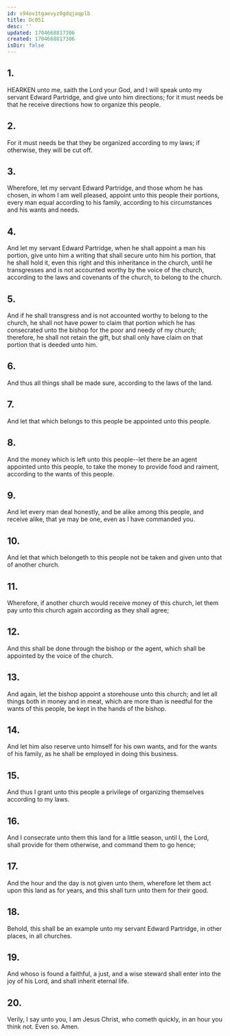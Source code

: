 ```yaml
---
id: s94ov1tgaevyz0gdqjaqplb
title: Dc051
desc: ''
updated: 1704668817306
created: 1704668817306
isDir: false
---
```

## 1.
HEARKEN unto me, saith the Lord your God, and I will speak unto my servant Edward Partridge, and give unto him directions; for it must needs be that he receive directions how to organize this people.
## 2.
For it must needs be that they be organized according to my laws; if otherwise, they will be cut off.
## 3.
Wherefore, let my servant Edward Partridge, and those whom he has chosen, in whom I am well pleased, appoint unto this people their portions, every man equal according to his family, according to his circumstances and his wants and needs.
## 4.
And let my servant Edward Partridge, when he shall appoint a man his portion, give unto him a writing that shall secure unto him his portion, that he shall hold it, even this right and this inheritance in the church, until he transgresses and is not accounted worthy by the voice of the church, according to the laws and covenants of the church, to belong to the church.
## 5.
And if he shall transgress and is not accounted worthy to belong to the church, he shall not have power to claim that portion which he has consecrated unto the bishop for the poor and needy of my church; therefore, he shall not retain the gift, but shall only have claim on that portion that is deeded unto him.
## 6.
And thus all things shall be made sure, according to the laws of the land.
## 7.
And let that which belongs to this people be appointed unto this people.
## 8.
And the money which is left unto this people--let there be an agent appointed unto this people, to take the money to provide food and raiment, according to the wants of this people.
## 9.
And let every man deal honestly, and be alike among this people, and receive alike, that ye may be one, even as I have commanded you.
## 10.
And let that which belongeth to this people not be taken and given unto that of another church.
## 11.
Wherefore, if another church would receive money of this church, let them pay unto this church again according as they shall agree;
## 12.
And this shall be done through the bishop or the agent, which shall be appointed by the voice of the church.
## 13.
And again, let the bishop appoint a storehouse unto this church; and let all things both in money and in meat, which are more than is needful for the wants of this people, be kept in the hands of the bishop.
## 14.
And let him also reserve unto himself for his own wants, and for the wants of his family, as he shall be employed in doing this business.
## 15.
And thus I grant unto this people a privilege of organizing themselves according to my laws.
## 16.
And I consecrate unto them this land for a little season, until I, the Lord, shall provide for them otherwise, and command them to go hence;
## 17.
And the hour and the day is not given unto them, wherefore let them act upon this land as for years, and this shall turn unto them for their good.
## 18.
Behold, this shall be an example unto my servant Edward Partridge, in other places, in all churches.
## 19.
And whoso is found a faithful, a just, and a wise steward shall enter into the joy of his Lord, and shall inherit eternal life.
## 20.
Verily, I say unto you, I am Jesus Christ, who cometh quickly, in an hour you think not. Even so. Amen.
